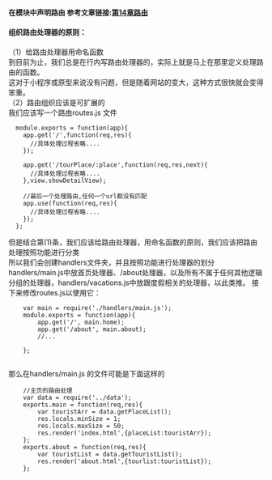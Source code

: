 #### 在模块中声明路由  参考文章链接:[第14章路由](http://www.ituring.com.cn/tupubarticle/3660)
#### 组织路由处理器的原则：  
（1）给路由处理器用命名函数  
    到目前为止，我们总是在行内写路由处理器的，实际上就是马上在那里定义处理路由的函数。  
    这对于小程序或原型来说没有问题，但是随着网站的变大，这种方式很快就会变得笨重。  
（2）路由组织应该是可扩展的    
    我们应该写一个路由routes.js 文件   

````
  module.exports = function(app){
    app.get('/',function(req,res){
      //具体处理过程省略....
    });

    app.get('/tourPlace/:place',function(req,res,next){
      //具体处理过程省略....
    },view.showDetailView);

    //最后一个处理路由,任何一个url都没有匹配
    app.use(function(req,res){
      //具体处理过程省略....
    });
  };

````  
但是结合第(1)条，我们应该给路由处理器，用命名函数的原则，我们应该把路由处理按照功能进行分类  
所以我们会创建handlers文件夹，并且按照功能进行处理器的划分    
handlers/main.js中放首页处理器、/about处理器，以及所有不属于任何其他逻辑分组的处理器，handlers/vacations.js中放跟度假相关的处理器，以此类推。
接下来修改routes.js以使用它：
````
    var main = require('./handlers/main.js');
    module.exports = function(app){
        app.get('/', main.home); 
        app.get('/about', main.about); 
        //...

    };
    
````  
那么在handlers/main.js 的文件可能是下面这样的  
````
    //主页的路由处理
    var data = require('../data');
    exports.main = function(req,res){
        var touristArr = data.getPlaceList();
        res.locals.minSize = 1;
        res.locals.maxSize = 50;
        res.render('index.html',{placeList:touristArr});
    };
    exports.about = function(req,res){
        var touristList = data.getTouristList();
        res.render('about.html',{tourlist:touristList});
    };
    
````

  
     

